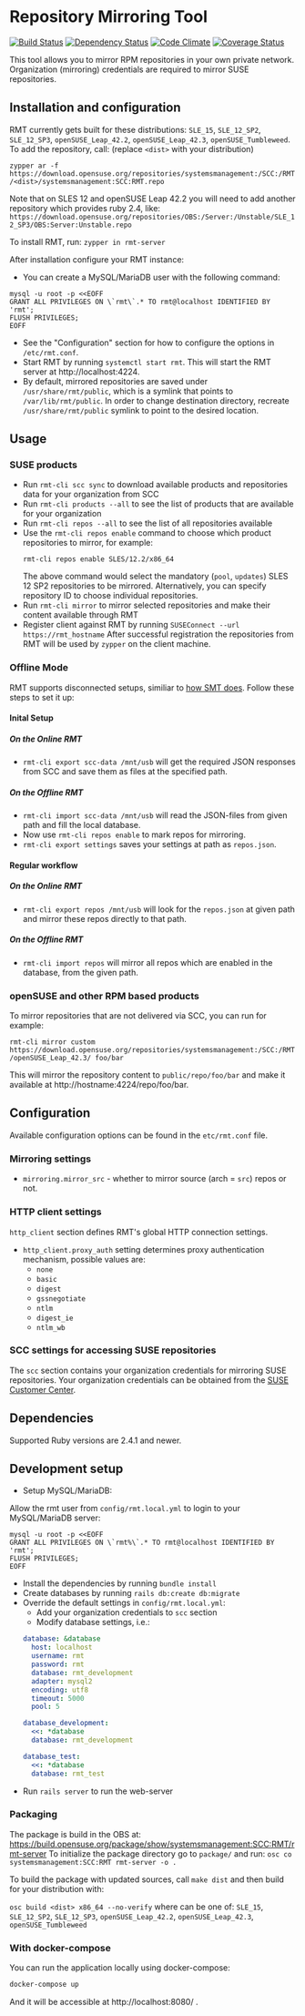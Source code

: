 # Repository Mirroring Tool
[![Build Status](https://travis-ci.org/SUSE/rmt.svg?branch=master)](https://travis-ci.org/SUSE/rmt)
[![Dependency Status](https://gemnasium.com/SUSE/rmt.svg)](https://gemnasium.com/SUSE/rmt)
[![Code Climate](https://codeclimate.com/github/SUSE/rmt.png)](https://codeclimate.com/github/SUSE/rmt)
[![Coverage Status](https://coveralls.io/repos/SUSE/rmt/badge.svg?branch=master&service=github)](https://coveralls.io/github/SUSE/rmt?branch=master)

This tool allows you to mirror RPM repositories in your own private network.
Organization (mirroring) credentials are required to mirror SUSE repositories.

## Installation and configuration

RMT currently gets built for these distributions: `SLE_15`, `SLE_12_SP2`, `SLE_12_SP3`, `openSUSE_Leap_42.2`, `openSUSE_Leap_42.3`, `openSUSE_Tumbleweed`.
To add the repository, call: (replace `<dist>` with your distribution)

`zypper ar -f https://download.opensuse.org/repositories/systemsmanagement:/SCC:/RMT/<dist>/systemsmanagement:SCC:RMT.repo`

Note that on SLES 12 and openSUSE Leap 42.2 you will need to add another repository which provides ruby 2.4, like:
`https://download.opensuse.org/repositories/OBS:/Server:/Unstable/SLE_12_SP3/OBS:Server:Unstable.repo`

To install RMT, run: `zypper in rmt-server`

After installation configure your RMT instance:

* You can create a MySQL/MariaDB user with the following command:
```
mysql -u root -p <<EOFF
GRANT ALL PRIVILEGES ON \`rmt\`.* TO rmt@localhost IDENTIFIED BY 'rmt';
FLUSH PRIVILEGES;
EOFF
```
* See the "Configuration" section for how to configure the options in `/etc/rmt.conf`.
* Start RMT by running `systemctl start rmt`. This will start the RMT server at http://localhost:4224.
* By default, mirrored repositories are saved under `/usr/share/rmt/public`, which is a symlink that points to
`/var/lib/rmt/public`. In order to change destination directory, recreate `/usr/share/rmt/public` symlink to point to the
desired location.

## Usage

### SUSE products

* Run `rmt-cli scc sync` to download available products and repositories data for your organization from SCC
* Run `rmt-cli products --all` to see the list of products that are available for your organization
* Run `rmt-cli repos --all` to see the list of all repositories available
* Use the `rmt-cli repos enable` command to choose which product repositories to mirror, for example:
  ```
  rmt-cli repos enable SLES/12.2/x86_64
  ```
  The above command would select the mandatory (`pool`, `updates`) SLES 12 SP2 repositories to be mirrored.
  Alternatively, you can specify repository ID to choose individual repositories.
* Run `rmt-cli mirror` to mirror selected repositories and make their content available through RMT
* Register client against RMT by running `SUSEConnect --url https://rmt_hostname`
  After successful registration the repositories from RMT will be used by `zypper` on the client machine.

### Offline Mode

RMT supports disconnected setups, similiar to [how SMT does](https://www.suse.com/documentation/sles-12/book_smt/data/smt_disconnected.html). Follow these steps to set it up:

#### Inital Setup

##### On the Online RMT

- `rmt-cli export scc-data /mnt/usb` will get the required JSON responses from SCC and save them as files at the specified path.

##### On the Offline RMT

- `rmt-cli import scc-data /mnt/usb` will read the JSON-files from given path and fill the local database.
- Now use `rmt-cli repos enable` to mark repos for mirroring.
- `rmt-cli export settings` saves your settings at path as `repos.json`.

#### Regular workflow

##### On the Online RMT

- `rmt-cli export repos /mnt/usb` will look for the `repos.json` at given path and mirror these repos directly to that path.

##### On the Offline RMT

- `rmt-cli import repos` will mirror all repos which are enabled in the database, from the given path.


### openSUSE and other RPM based products

To mirror repositories that are not delivered via SCC, you can run for example:

`rmt-cli mirror custom https://download.opensuse.org/repositories/systemsmanagement:/SCC:/RMT/openSUSE_Leap_42.3/ foo/bar`

This will mirror the repository content to `public/repo/foo/bar` and make it available at http://hostname:4224/repo/foo/bar.

## Configuration

Available configuration options can be found in the `etc/rmt.conf` file.

### Mirroring settings

- `mirroring.mirror_src` - whether to mirror source (arch = `src`) repos or not.

### HTTP client settings

`http_client` section defines RMT's global HTTP connection settings.

- `http_client.proxy_auth` setting determines proxy authentication mechanism, possible values are:
    * `none`
    * `basic`
    * `digest`
    * `gssnegotiate`
    * `ntlm`
    * `digest_ie`
    * `ntlm_wb`

### SCC settings for accessing SUSE repositories

The `scc` section contains your organization credentials for mirroring SUSE repositories.
Your organization credentials can be obtained from the [SUSE Customer Center](https://scc.suse.com/organization).

## Dependencies

Supported Ruby versions are 2.4.1 and newer.

## Development setup

* Setup MySQL/MariaDB:

Allow the rmt user from `config/rmt.local.yml` to login to your MySQL/MariaDB server:

```
mysql -u root -p <<EOFF
GRANT ALL PRIVILEGES ON \`rmt%\`.* TO rmt@localhost IDENTIFIED BY 'rmt';
FLUSH PRIVILEGES;
EOFF
```

* Install the dependencies by running `bundle install`
* Create databases by running `rails db:create db:migrate`
* Override the default settings in `config/rmt.local.yml`:
    * Add your organization credentials to `scc` section
    * Modify database settings, i.e.:
    ```yaml
    database: &database
      host: localhost
      username: rmt
      password: rmt
      database: rmt_development
      adapter: mysql2
      encoding: utf8
      timeout: 5000
      pool: 5

    database_development:
      <<: *database
      database: rmt_development

    database_test:
      <<: *database
      database: rmt_test
    ```
* Run `rails server` to run the web-server

### Packaging

The package is build in the OBS at: https://build.opensuse.org/package/show/systemsmanagement:SCC:RMT/rmt-server
To initialize the package directory go to `package/` and run: `osc co systemsmanagement:SCC:RMT rmt-server -o .`

To build the package with updated sources, call `make dist` and then build for your distribution with:

`osc build <dist> x86_64 --no-verify` where <dist> can be one of: `SLE_15`, `SLE_12_SP2`, `SLE_12_SP3`, `openSUSE_Leap_42.2`, `openSUSE_Leap_42.3`, `openSUSE_Tumbleweed`

### With docker-compose

You can run the application locally using docker-compose:

```bash
docker-compose up
```

And it will be accessible at http://localhost:8080/ .
